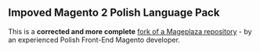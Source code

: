 ## Impoved Magento 2 Polish Language Pack

This is a **corrected and more complete** [fork of a Mageplaza repository](https://www.mageplaza.com/magento-2-polish-language-pack.html) - by an experienced Polish Front-End Magento developer.

